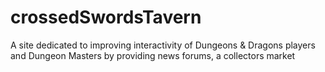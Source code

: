 # crossedSwordsTavern

A site dedicated to improving interactivity of Dungeons & Dragons players and Dungeon Masters by providing news forums, a collectors market
